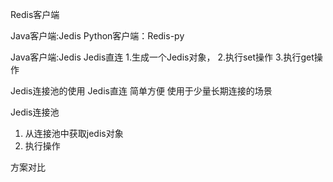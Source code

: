 Redis客户端

Java客户端:Jedis
Python客户端：Redis-py

Java客户端:Jedis
Jedis直连
1.生成一个Jedis对象，
2.执行set操作
3.执行get操作

Jedis连接池的使用
Jedis直连
简单方便
使用于少量长期连接的场景



Jedis连接池
1. 从连接池中获取jedis对象
2. 执行操作

方案对比
